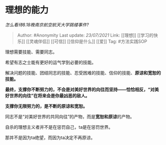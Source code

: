 # 理想的能力
*怎么看待8.18晚南京航空航天大学跳楼事件?*

> Author: #Anonymity
> Last update: *23/07/2021* 
> Link: [[理想]] [[学习的快乐]] [[灵魂伴侣]] [[可信]] [[信仰是什么]] [[爱]]
> Tag: #方法实践SOP   

 
理想需要技能、需要同志。

希望有志之士能有更好的运气学到必要的技能。

解决问题的技能、团结同志的技能、忍受困难的技能、信仰的技能、**原谅和宽恕的技能。**

**最终，支撑你不断努力的，不会是对美好世界的向往而坚持——恰恰相反，“对美好世界的向往”在将来会是你最凶恶的敌人。**

**支撑你无限努力的，是不断的原谅和宽恕。**

同志不是“对美好世界的共同向往”的产物，而是**宽恕和原谅**的产物。

自杀的理想主义者并不是在惩罚自己，ta是在惩罚世界。

那并不是因为ta绝望，而因为ta决定不再原谅。



